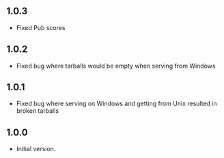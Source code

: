 ## 1.0.3
- Fixed Pub scores

## 1.0.2

- Fixed bug where tarballs would be empty when serving from Windows

## 1.0.1

- Fixed bug where serving on Windows and getting from Unix resulted in broken tarballs

## 1.0.0

- Initial version.
